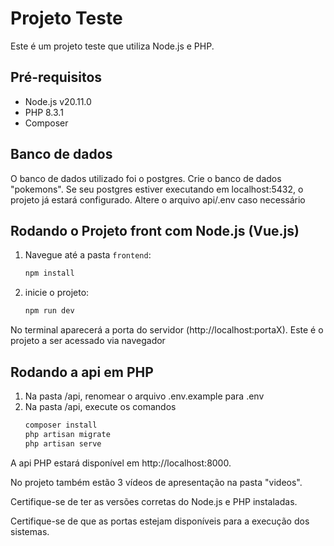 # Projeto Teste

Este é um projeto teste que utiliza Node.js e PHP.

## Pré-requisitos

- Node.js v20.11.0
- PHP 8.3.1
- Composer

## Banco de dados
O banco de dados utilizado foi o postgres. Crie o banco de dados "pokemons". Se seu postgres estiver executando em localhost:5432, o projeto já estará configurado. Altere o arquivo api/.env caso necessário

## Rodando o Projeto front com Node.js (Vue.js)

1. Navegue até a pasta `frontend`:
   ```bash
   npm install
   
2. inicie o projeto:
   ```bash
   npm run dev

No terminal aparecerá a porta do servidor (http://localhost:portaX). Este é o projeto a ser acessado via navegador

## Rodando a api em PHP
1. Na pasta /api, renomear o arquivo .env.example para .env
2. Na pasta /api, execute os comandos
   ```bash
   composer install
   php artisan migrate
   php artisan serve

A api PHP estará disponível em http://localhost:8000.

No projeto também estão 3 vídeos de apresentação na pasta "videos".

Certifique-se de ter as versões corretas do Node.js e PHP instaladas.

Certifique-se de que as portas estejam disponíveis para a execução dos sistemas.
